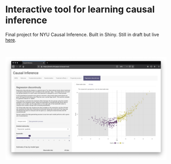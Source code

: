 # Interactive tool for learning causal inference

Final project for NYU Causal Inference. Built in Shiny. Still in draft but live [here](https://jmarlo.shinyapps.io/causal-tool/).

<br>

![](screenshot.png)
